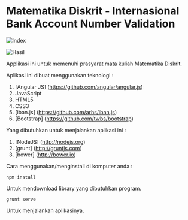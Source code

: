 Matematika Diskrit - Internasional Bank Account Number Validation
=======

![Index](https://lh3.googleusercontent.com/-oDkf0aX5qlI/U4kV8o1N77I/AAAAAAAAAYw/1O4zYnl1KG8/w1037-h565-no/Screenshot+from+2014-05-31+06%253A27%253A58.png)

![Hasil](https://lh3.googleusercontent.com/-p-SzauGZ6kA/U4kV8nYhOWI/AAAAAAAAAY0/cQ5EIGY1awg/w1037-h565-no/Screenshot+from+2014-05-31+06%253A28%253A43.png)

Applikasi ini untuk memenuhi prasyarat mata kuliah Matematika Diskrit.

Aplikasi ini dibuat menggunakan teknologi : 

1. [Angular JS] (https://github.com/angular/angular.js)
3. JavaScript
4. HTML5
5. CSS3
6. [iban.js] (https://github.com/arhs/iban.js)
7. [Bootstrap] (https://github.com/twbs/bootstrap)

Yang dibutuhkan untuk menjalankan aplikasi ini :

1. [NodeJS] (http://nodejs.org)
2. [grunt] (http://gruntjs.com)
3. [bower] (http://bower.io)

Cara menggunakan/menginstall di komputer anda :

` npm install `

Untuk mendownload library yang dibutuhkan program.

` grunt serve `

Untuk menjalankan aplikasinya.
